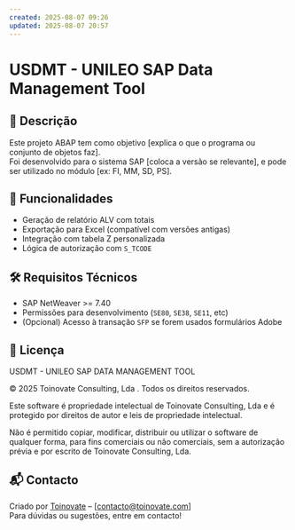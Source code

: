 ```yaml
---
created: 2025-08-07 09:26
updated: 2025-08-07 20:57
---
```

# USDMT - UNILEO SAP Data Management Tool

## 📖 Descrição

Este projeto ABAP tem como objetivo [explica o que o programa ou conjunto de objetos faz].  
Foi desenvolvido para o sistema SAP [coloca a versão se relevante], e pode ser utilizado no módulo [ex: FI, MM, SD, PS].


## 🧰 Funcionalidades

- Geração de relatório ALV com totais
- Exportação para Excel (compatível com versões antigas)
- Integração com tabela Z personalizada
- Lógica de autorização com `S_TCODE`


## 🛠️ Requisitos Técnicos

- SAP NetWeaver >= 7.40
- Permissões para desenvolvimento (`SE80`, `SE38`, `SE11`, etc)
- (Opcional) Acesso à transação `SFP` se forem usados formulários Adobe


## 📄 Licença

USDMT - UNILEO SAP DATA MANAGEMENT TOOL

© 2025 Toinovate Consulting, Lda . Todos os direitos reservados.

Este software é propriedade intelectual de Toinovate Consulting, Lda e é protegido por direitos de autor e leis de propriedade intelectual.

Não é permitido copiar, modificar, distribuir ou utilizar o software de qualquer forma, para fins comerciais ou não comerciais, sem a autorização prévia e por escrito de Toinovate Consulting, Lda.


## 📬 Contacto

Criado por [Toinovate](https://www.toinovate.com) – [contacto@toinovate.com]  
Para dúvidas ou sugestões, entre em contacto!
